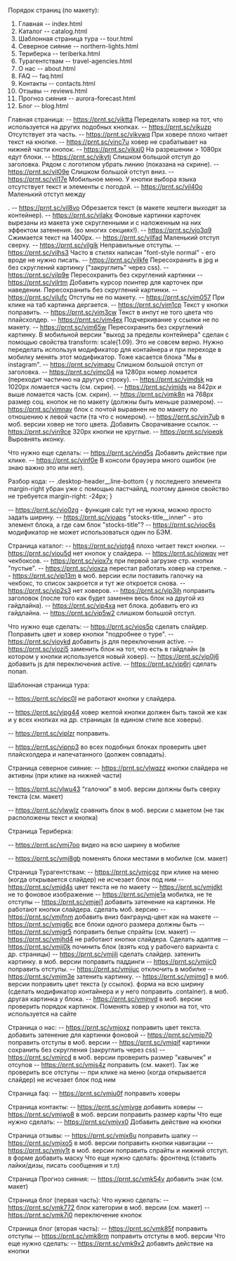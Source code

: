 Порядок страниц (по макету):
1. Главная                    -- index.html
2. Каталог                    -- catalog.html
3. Шаблонная страница тура    -- tour.html
4. Северное сияние            -- northern-lights.html
5. Териберка                  -- teriberka.html
6. Турагентствам              -- travel-agencies.html
7. О нас                      -- about.html
8. FAQ                        -- faq.html
9. Контакты                   -- contacts.html
10. Отзывы                    -- reviews.html
11. Прогноз сияния            -- aurora-forecast.html
12. Блог                      -- blog.html


Главная страница:
-- https://prnt.sc/viktta Переделать ховер на тот, что используется на других подобных кнопках.
-- https://prnt.sc/vikuzp Отсутствует эта часть.
-- https://prnt.sc/vikvwq При ховере плохо читает текст на кнопке.
-- https://prnt.sc/vinc7u ховер не срабатывает на нижней части кнопок.
-- https://prnt.sc/vikxj0 На разрешении > 1080px едут блоки.
-- https://prnt.sc/vikytj Слишком большой отступ до заголовка. Рядом с логотипом убрать линию (показана на скрине).
-- https://prnt.sc/vil09e Слишком большой отступ вниз.
-- https://prnt.sc/vil17e Мобильное меню. У кнопки выбора языка отсутствует текст и элементы с погодой.
-- https://prnt.sc/vil40o Маленький отступ между <p>.
-- https://prnt.sc/vil8vo Обрезается текст (в макете хештеги выходят за контейнер).
-- https://prnt.sc/vilakx Фоновые картинки карточек вырезаны из макета уже скругленными и с наложенным на них эффектом затенения. (во многих секциях!).
-- https://prnt.sc/vio3q9 Сжимается текст на 1400px.
-- https://prnt.sc/vilfad Маленький отступ сверху.
-- https://prnt.sc/vilgik Неправильные отступы.
-- https://prnt.sc/vilhs3 Часто в стилях написан "font-style normal" - его вроде не нужно писать.
-- https://prnt.sc/vilkfe Пересохранить в jpg и без скруглений картинку ("закруглить" через css).
-- https://prnt.sc/vilp9e Пересохранить без скруглений картинки
-- https://prnt.sc/vilrtm Добавить курсор поинтер для карточек при наведении. Пересохранить без скруглений картинки.
-- https://prnt.sc/vilufc Отступы не по макету.
-- https://prnt.sc/vim057 При клике на таб картинка дергается.
-- https://prnt.sc/vim1cp Текст у кнопки поправить.
-- https://prnt.sc/vim3cw Текст в инпут не того цвета что плайсхолдер.
-- https://prnt.sc/vim4ex Подчеркивание у ссылки не по макету.
-- https://prnt.sc/vim65w Пересохранить без скруглений картинку. В мобильной версии "выход за пределы контейнера" сделан с помощью свойства transform: scale(1.09). Это не совсем верно. Нужно переделать используя модификатор для контайнера и при переходе в мобилку менять этот модификатор. Тоже касается блока "Мы в instagram".
-- https://prnt.sc/vimapu Слишком большой отступ от заголовка.
-- https://prnt.sc/vimc04 на 1280px номер ломается (переходит частично на другую строку).
-- https://prnt.sc/vimdsk на 1020px ломается часть (см. скрин).
-- https://prnt.sc/vimids на 842px и выше ломается часть (см. скрин).
-- https://prnt.sc/vimk8n на 768px размер соц. кнопок не по макету (должны быть меньше размером).
-- https://prnt.sc/vimnav блок с почтой выравнен не по макету по отношению к левой части (та что с номером).
-- https://prnt.sc/vin7ub в моб. версии ховер не того цвета. Добавить Сворачивание ссылок.
-- https://prnt.sc/vin9ce 320px кнопки не круглые. 
-- https://prnt.sc/vioeqk Выровнять иконку.

Что нужно еще сделать:
-- https://prnt.sc/vind5s Добавить действие при клике.
-- https://prnt.sc/vinf0e В консоли браузера много ошибок (не знаю важно это или нет). 

Разбор кода:
-- .desktop-header__line-bottom {  у последнего элемента margin-right убран уже с помощью ластчайлд, поэтому данное свойство не требуется
    margin-right: -24px;
}

-- https://prnt.sc/vio0zg - функция calc тут не нужна, можно просто задать ширину.
-- https://prnt.sc/vioaps "stocks-title__inner" - это элемент блока, а где сам блок "stocks-title"? 
-- https://prnt.sc/vioc6s модификатор не может использоваться один по БЭМ.


Страница каталог:
-- https://prnt.sc/viotg4 плохо читает текст кнопки.
-- https://prnt.sc/viou5d нет кнопок у слайдера.
-- https://prnt.sc/viowqv нет чекбоксов.
-- https://prnt.sc/viox7x при первой загрузке стр. кнопки "пустые".
-- https://prnt.sc/vioxza перестал работать ховер на стрелке.
-- https://prnt.sc/vip13m в моб. версии если поставить галочку на чекбокс, то список закроется и тут же откроется снова.
-- https://prnt.sc/vip2s3 нет ховеров.
-- https://prnt.sc/vip3ih поправить заголовок (после того как будет заменен весь блок на другой из гайдлайна).
-- https://prnt.sc/vip4xa нет блока. добавить его из гайдлайна.
-- https://prnt.sc/vip5w2 слишком большой отступ.

Что нужно еще сделать:
-- https://prnt.sc/vios5p сделать слайдер. Поправить цвет и ховер кнопки "подробнее о туре".
-- https://prnt.sc/vioykd добавить js для переключения active.
-- https://prnt.sc/viozi5 заменить блок на тот, что есть в гайдлайн (в котором у кнопки используется новый ховер).
-- https://prnt.sc/vip0j6 добавить js для переключения active.
-- https://prnt.sc/vip6rj сделать попап.


Шаблонная страница тура:
<!-- -- https://prnt.sc/vip98g поправить отступ. -->
<!-- -- https://prnt.sc/vipap9 блок должен прижиматься вплотную к контайнеру. -->
<!-- -- https://prnt.sc/vipbg4 не тот цвет. -->
-- https://prnt.sc/vipc0l не работают кнопки у слайдера.
<!-- -- https://prnt.sc/vipcup пофиксить отступы. -->
<!-- -- https://prnt.sc/viped4 на макете в десктоп версии нет этой кнопки. -->
<!-- -- https://prnt.sc/vipet9 заголовок должен быть в одну строку. -->
<!-- -- https://prnt.sc/vipfrs нет явного ховера. -->
-- https://prnt.sc/vipg44 ховер желтой кнопки должен быть такой же как и у всех кнопках на др. страницах (в едином стиле все ховеры).
<!-- -- https://prnt.sc/viphyn при ховере текст пропадает (цвет ховера такой же как и у фона). -->
<!-- -- https://prnt.sc/vipiln пофиксить отступ. -->
<!-- -- https://prnt.sc/vipj86 поправить адаптив шапки (которая появляется при прокрутке стр вниз). -->
<!-- -- https://prnt.sc/vipkwu картинки на всю ширину должны быть. -->
-- https://prnt.sc/viplzr поправить.
<!-- -- https://prnt.sc/vipn4u цвет ховера не тот. -->
-- https://prnt.sc/vipnp3 во всех подобных блоках проверить цвет плайсхолдера и напечатанного (должен совпадать).
<!-- -- https://prnt.sc/vipp1b сделать заголовок в одну строку. -->
<!-- -- https://prnt.sc/vipq5l добавить ховер. -->
<!-- -- https://prnt.sc/vipqlt добавить ховер. -->
<!-- -- https://prnt.sc/viprhq поправить отступ у кнопки "читать все". -->

Страница северное сияние:
-- https://prnt.sc/vlwqzz кнопки слайдера не активны (при клике на нижней части)
<!-- -- https://prnt.sc/vlwrvh видео не на всю ширину -->
<!-- -- https://prnt.sc/vlwsfu в макете заголовок в одну строку -->
-- https://prnt.sc/vlwu43 "галочки" в моб. версии должны быть сверху текста (см. макет)
<!-- -- https://prnt.sc/vlwvkm нет цифр (см. макет) -->
<!-- -- https://prnt.sc/vlww3y в моб. версии блок должен быть на всю ширину экрана -->
-- https://prnt.sc/vlwwlz сравнить блок в моб. версии с макетом (не так расположены текст и кнопка)
<!-- -- https://prnt.sc/vlwxdn в моб. версии нет этих кнопок -->
<!-- -- https://prnt.sc/vlwylx большой отступ в моб. версии -->
<!-- -- https://prnt.sc/vlwzhy большой отступ в моб. версии -->
<!-- -- https://prnt.sc/vlx09h в моб. версии глючит кнопка (пропадает иконка) -->
<!-- -- https://prnt.sc/vlx50r в моб. версии сравнить отступы с макетом -->
<!-- -- https://prnt.sc/vlx5j3 в моб. версии сравнить отступы с макетом -->

Страница Териберка:
<!-- -- https://prnt.sc/vlxbum поправить слайдер в шапке -->
<!-- -- https://prnt.sc/vlxcdz "затенить" картинку в шапке -->
-- https://prnt.sc/vmj7oo видео на всю ширину в мобилке
<!-- -- https://prnt.sc/vmj82v на всю ширину в мобилке -->
-- https://prnt.sc/vmj8gb поменять блоки местами в мобилке (см. макет)
<!-- -- https://prnt.sc/vmj9pd добавить маску для номера -->
<!-- -- https://prnt.sc/vmja9p в мобилке другая картинка у блока -->
<!-- -- https://prnt.sc/vmjai5 в мобилке другая картинка у блока -->
<!-- -- https://prnt.sc/vmjasq большой отступ в моб. версии -->
<!-- -- https://prnt.sc/vmjb1j в моб. версии пропадает иконка -->

Страница Турагентствам:
-- https://prnt.sc/vmjcgz при клике на меню (когда открывается слайдер) не исчезает блок под ним
-- https://prnt.sc/vmjd4s цвет текста не по макету
-- https://prnt.sc/vmjdkt не то фоновое изображение
-- https://prnt.sc/vmje1a мобилка, не те отступы
-- https://prnt.sc/vmjej1 добавить затенение на картинки. Не работают кнопки слайдера. сделать моб. версию
-- https://prnt.sc/vmjfnm добавить вниз бакграунд-цвет как на макете
-- https://prnt.sc/vmjg6c все блоки одного размера должны быть
-- https://prnt.sc/vmjgr5 поправить белые спрайты (см. макет)
-- https://prnt.sc/vmjhd4 не работают кнопки слайдера. Сделать адаптив
-- https://prnt.sc/vmji0k починить блок (взять код у рабочего варианта с др. страницы)
-- https://prnt.sc/vmjilj сделать слайдер. затенить картинку. в моб. версии поправить паддинги
-- https://prnt.sc/vmjjc0 поправить отступы.
-- https://prnt.sc/vmjjuc отключить в мобилке
-- https://prnt.sc/vmjm3e затенить картинку. 
-- https://prnt.sc/vmjmg1 в моб. версии поправить цвет текста (у ссылок). форма на всю ширину (сделать модификатор контайнера и у него поправить .container). в моб. другая картинка у блока.
-- https://prnt.sc/vmjnvd в моб. версии проверить порядок картинок. Поменять ховер у кнопки на тот, что используется на сайте

Страница о нас:
-- https://prnt.sc/vmjoxz поправить цвет текста. добавить затенение для картинки фоновой
-- https://prnt.sc/vmjp70 поправить отступы в моб. версии
-- https://prnt.sc/vmjqif картинки сохранить без скругления (закруглить через css)
-- https://prnt.sc/vmjrcd в моб. версии проверить размер "кавычек" и отсупов
-- https://prnt.sc/vmjs4z поправить (см. макет). Так же проверить все отступы
-- при клике на меню (когда открывается слайдер) не исчезает блок под ним

Страница faq:
-- https://prnt.sc/vmju0f поправить ховеры

Страница контакты:
-- https://prnt.sc/vmjvge добавить ховеры
-- https://prnt.sc/vmjwo8 в моб. версии поправить размер карты
Что еще нужно сделать:
-- https://prnt.sc/vmjvx0 Добавить действие на кнопки

Страница отзывы:
-- https://prnt.sc/vmjx6u поправить шапку
-- https://prnt.sc/vmjxo5 в моб. версии поправить кнопки навигации
-- https://prnt.sc/vmjy1t в моб. версии поправить спрайты и нижний отступ. в форме добавить маску
Что еще нужно сделать:
фронтенд (ставить лайки/дизы, писать сообщения и т.п)

Страница Прогноз сияния:
-- https://prnt.sc/vmk54v добавить знак (см. макет)

Страница блог (первая часть):
Что нужно сделать:
-- https://prnt.sc/vmk772 блок категории в моб. версии (см. макет)
-- https://prnt.sc/vmk7i0 переключение кнопок

Страница блог (вторая часть):
-- https://prnt.sc/vmk85f поправить отступы
-- https://prnt.sc/vmk8rm поправить отступы в моб. версии
Что еще нужно сделать:
-- https://prnt.sc/vmk9x2 добавить действие на кнопки
